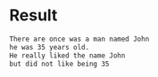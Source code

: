 # Result

```bash
There are once was a man named John
he was 35 years old.
He really liked the name John
but did not like being 35

```
